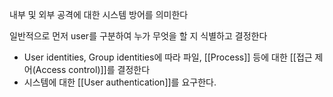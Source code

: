 
내부 및 외부 공격에 대한 시스템 방어를 의미한다

일반적으로 먼저 user를 구분하여 누가 무엇을 할 지 식별하고 결정한다
+ User identities, Group identities에 따라 파일, [[Process]] 등에 대한 [[접근 제어(Access control)]]를 결정한다
+ 시스템에 대한 [[User authentication]]를 요구한다. 